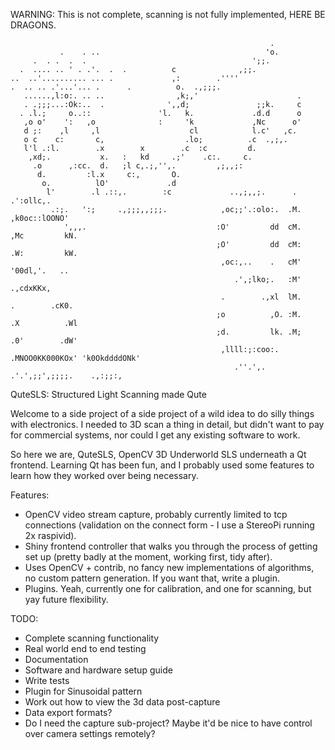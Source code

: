 WARNING: This is not complete, scanning is not fully implemented, HERE BE DRAGONS.

                                                              .                                     
               .    . ..                                     'o.                                    
         .  . .  .  .                                     ';;.                                      
      .  .... .. ' . .'.  .  .          c              ,;;.                                         
    ..  ..'.......... ... .             ,:        .''''                                             
    .  .. .. .'...'... .      .          o.  .,;;;.                                                 
       ......,l:o:. .. ..                ,k;,'                      .                               
       . .;;;...:Ok:..  .              ',,d;               ;;k.     c                               
      . .l.;     o..::               'l.   k.             .d.d      o                               
       ,o o'    ':   ,o              :     'k             ,Nc      o'                               
       d ;:    ,l     ,l                    cl            l.c'   ,c.                                
       o c    c:       c,                  .lo;          .c  .,;,.                                  
       l'l .:l.        .x        x        .c  :c         d.                                         
        ,xd;.           x.   :   kd     .;'    .c:.     c.                                          
         .o      ,:cc.  d.   ;l c,.;,'',.         ,;,,;:                                            
          d.         :l.x     c:,       O.                                                          
           o.          lO'             .d                                                           
            l'        .l .::,.        :c             ..,;,,;.      .                .':ollc,.       
             .:;.   ':;     .,;;;,,;;;.            ,oc;;'.:olo:.  .M.             ,k0oc::lOONO'     
                ',,,.                             :O'         dd  cM.            ,Mc         kN.    
                                                  ;O'         dd  cM:            .W:         kW.    
                                                   ,oc:,..    .   cM'             '00dl,'.   ..     
                                                      .',;lko;.   :M'                .,cdxKKx,      
                                                   .        .,xl  lM.             .        .cK0.    
                                                  ;o          ,O. :M.            .X          .Wl    
                                                  ;d.         lk. .M;            .0'        .dW'    
                                                   ,llll:;:coo:.  .MNOO0KK000KOx' 'k0OkddddONk'     
                                                      .''.',.      .'.',;;',;;;;.    .,:;;:,        


QuteSLS: Structured Light Scanning made Qute

Welcome to a side project of a side project of a wild idea to do silly things with electronics.
I needed to 3D scan a thing in detail, but didn't want to pay for commercial systems, nor could I get any existing software to work.

So here we are, QuteSLS, OpenCV 3D Underworld SLS underneath a Qt frontend. Learning Qt has been fun, and I probably used some features to learn how they worked over being necessary.

Features:
- OpenCV video stream capture, probably currently limited to tcp connections (validation on the connect form - I use a StereoPi running 2x raspivid).
- Shiny frontend controller that walks you through the process of getting set up (pretty badly at the moment, working first, tidy after).
- Uses OpenCV + contrib, no fancy new implementations of algorithms, no custom pattern generation. If you want that, write a plugin.
- Plugins. Yeah, currently one for calibration, and one for scanning, but yay future flexibility.

TODO:
- Complete scanning functionality
- Real world end to end testing
- Documentation
- Software and hardware setup guide
- Write tests
- Plugin for Sinusoidal pattern
- Work out how to view the 3d data post-capture
- Data export formats?
- Do I need the capture sub-project? Maybe it'd be nice to have control over camera settings remotely?
